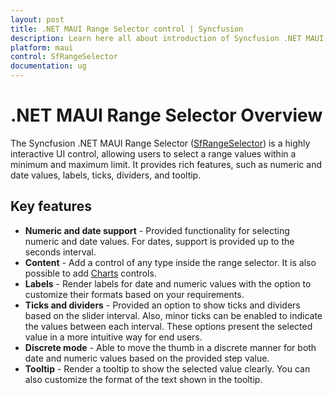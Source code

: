 ```yaml
---
layout: post
title: .NET MAUI Range Selector control | Syncfusion
description: Learn here all about introduction of Syncfusion .NET MAUI Range Selector (SfRangeSelector) control with key features and more.
platform: maui
control: SfRangeSelector
documentation: ug
---
```


# .NET MAUI Range Selector Overview

The Syncfusion .NET MAUI Range Selector ([SfRangeSelector](https://www.syncfusion.com/maui-controls/maui-range-slider)) is a highly interactive UI control, allowing users to select a range values within a minimum and maximum limit. It provides rich features, such as numeric and date values, labels, ticks, dividers, and tooltip.

## Key features

* **Numeric and date support** - Provided functionality for selecting numeric and date values. For dates, support is provided up to the seconds interval.
* **Content** - Add a control of any type inside the range selector. It is also possible to add [Charts](https://www.syncfusion.com/maui-controls/maui-charts) controls.
* **Labels** - Render labels for date and numeric values with the option to customize their formats based on your requirements.
* **Ticks and dividers** - Provided an option to show ticks and dividers based on the slider interval. Also, minor ticks can be enabled to indicate the values between each interval. These options present the selected value in a more intuitive way for end users.
* **Discrete mode** - Able to move the thumb in a discrete manner for both date and numeric values based on the provided step value.
* **Tooltip** - Render a tooltip to show the selected value clearly. You can also customize the format of the text shown in the tooltip.

